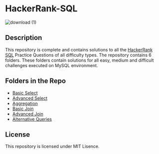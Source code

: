 # HackerRank-SQL
![download (1)](https://user-images.githubusercontent.com/42386287/85514969-3dc5ce80-b61a-11ea-8e1a-1693448bb148.png)
## Description
This repository is complete and contains solutions to all the [HackerRank SQL](https://github.com/namithadeshpande/HackerRank-SQL) Practice Questions of all difficulty types. The repository contains 6 folders. These folders contain solutions for all easy, medium and difficult challenges executed on MySQL environment.

## Folders in the Repo
- [Basic Select](https://github.com/AKG2381/Hackerrank_SQL_solutions/tree/master/Basic%20Select)
- [Advanced Select](https://github.com/AKG2381/Hackerrank_SQL_solutions/tree/master/Advanced%20Select)
- [Aggregation](https://github.com/AKG2381/Hackerrank_SQL_solutions/tree/master/Aggregation)
- [Basic Join](https://github.com/AKG2381/Hackerrank_SQL_solutions/tree/master/Basic%20Join)
- [Advanced Join](https://github.com/AKG2381/Hackerrank_SQL_solutions/tree/master/Advanced%20Join)
- [Alternative Queries](https://github.com/AKG2381/Hackerrank_SQL_solutions/tree/master/Alternative%20Queries)

## License
This repository is licensed under MIT Lisence. 


